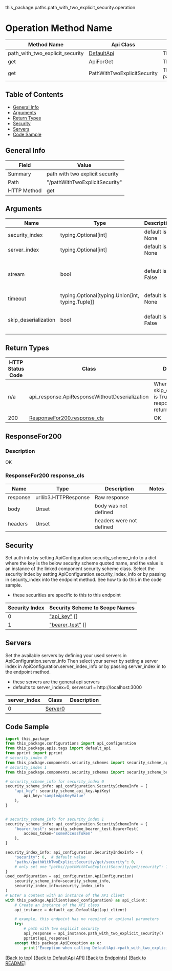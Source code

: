 this_package.paths.path_with_two_explicit_security.operation
# Operation Method Name

| Method Name | Api Class | Notes |
| ----------- | --------- | ----- |
| path_with_two_explicit_security | [DefaultApi](../../apis/tags/default_api.md) | This api is only for tag=default |
| get | ApiForGet | This api is only for this endpoint |
| get | PathWithTwoExplicitSecurity | This api is only for path=/pathWithTwoExplicitSecurity |

## Table of Contents
- [General Info](#general-info)
- [Arguments](#arguments)
- [Return Types](#return-types)
- [Security](#security)
- [Servers](#servers)
- [Code Sample](#code-sample)

## General Info
| Field | Value |
| ----- | ----- |
| Summary | path with two explicit security |
| Path | "/pathWithTwoExplicitSecurity" |
| HTTP Method | get |

## Arguments

Name | Type | Description  | Notes
------------- | ------------- | ------------- | -------------
security_index | typing.Optional[int] | default is None | Allows one to select a different [security](#security) definition. If not None, must be one of [0, 1]
server_index | typing.Optional[int] | default is None | Allows one to select a different [server](#servers). If not None, must be one of [0]
stream | bool | default is False | if True then the response.content will be streamed and loaded from a file like object. When downloading a file, set this to True to force the code to deserialize the content to a FileSchema file
timeout | typing.Optional[typing.Union[int, typing.Tuple]] | default is None | the timeout used by the rest client
skip_deserialization | bool | default is False | when True, headers and body will be unset and an instance of api_response.ApiResponseWithoutDeserialization will be returned

## Return Types

HTTP Status Code | Class | Description
------------- | ------------- | -------------
n/a | api_response.ApiResponseWithoutDeserialization | When skip_deserialization is True this response is returned
200 | [ResponseFor200.response_cls](#responsefor200-response_cls) | OK

## ResponseFor200

### Description
OK

### ResponseFor200 response_cls
Name | Type | Description  | Notes
------------- | ------------- | ------------- | -------------
response | urllib3.HTTPResponse | Raw response |
body | Unset | body was not defined |
headers | Unset | headers were not defined |

## Security

Set auth info by setting ApiConfiguration.security_scheme_info to a dict where the
key is the below security scheme quoted name, and the value is an instance of the linked
component security scheme class.
Select the security index by setting ApiConfiguration.security_index_info or by
passing in security_index into the endpoint method.
See how to do this in the code sample.
- these securities are specific to this to this endpoint

| Security Index | Security Scheme to Scope Names |
| -------------- | ------------------------------ |
| 0       | ["api_key"](../../components/security_schemes/security_scheme_api_key.md) []<br> |
| 1       | ["bearer_test"](../../components/security_schemes/security_scheme_bearer_test.md) []<br> |

## Servers

Set the available servers by defining your used servers in ApiConfiguration.server_info
Then select your server by setting a server index in ApiConfiguration.server_index_info or by
passing server_index in to the endpoint method.
- these servers are the general api servers
- defaults to server_index=0, server.url = http://localhost:3000

server_index | Class | Description
------------ | ----- | ------------
0 | [Server0](../../servers/server_0.md) |

## Code Sample

```python
import this_package
from this_package.configurations import api_configuration
from this_package.apis.tags import default_api
from pprint import pprint
# security_index 0
from this_package.components.security_schemes import security_scheme_api_key
# security_index 1
from this_package.components.security_schemes import security_scheme_bearer_test

# security_scheme_info for security_index 0
security_scheme_info: api_configuration.SecuritySchemeInfo = {
    "api_key": security_scheme_api_key.ApiKey(
        api_key='sampleApiKeyValue'
    ),
}


# security_scheme_info for security_index 1
security_scheme_info: api_configuration.SecuritySchemeInfo = {
    "bearer_test": security_scheme_bearer_test.BearerTest(
        access_token='someAccessToken'
    ),
}

security_index_info: api_configuration.SecurityIndexInfo = {
    "security": 0,  # default value
    "paths//pathWithTwoExplicitSecurity/get/security": 0,
    # only set one "paths//pathWithTwoExplicitSecurity/get/security": 1,
}
used_configuration = api_configuration.ApiConfiguration(
    security_scheme_info=security_scheme_info,
    security_index_info=security_index_info
)
# Enter a context with an instance of the API client
with this_package.ApiClient(used_configuration) as api_client:
    # Create an instance of the API class
    api_instance = default_api.DefaultApi(api_client)

    # example, this endpoint has no required or optional parameters
    try:
        # path with two explicit security
        api_response = api_instance.path_with_two_explicit_security()
        pprint(api_response)
    except this_package.ApiException as e:
        print("Exception when calling DefaultApi->path_with_two_explicit_security: %s\n" % e)
```

[[Back to top]](#top)
[[Back to DefaultApi API]](../../apis/tags/default_api.md)
[[Back to Endpoints]](../../../README.md#Endpoints) [[Back to README]](../../../README.md)